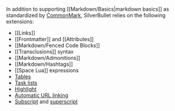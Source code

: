 In addition to supporting [[Markdown/Basics|markdown basics]] as standardized by [CommonMark](https://commonmark.org/), SilverBullet relies on the following extensions:

* [[Links]]
* [[Frontmatter]] and [[Attributes]]
* [[Markdown/Fenced Code Blocks]]
* [[Transclusions]] syntax
* [[Markdown/Admonitions]]
* [[Markdown/Hashtags]]
* [[Space Lua]] expressions
* [Tables](https://www.markdownguide.org/extended-syntax/#tables)
* [Task lists](https://www.markdownguide.org/extended-syntax/#task-lists)
* [Highlight](https://www.markdownguide.org/extended-syntax/#highlight)
* [Automatic URL linking](https://www.markdownguide.org/extended-syntax/#automatic-url-linking)
* [Subscript](https://www.markdownguide.org/extended-syntax/#subscript) and [superscript](https://www.markdownguide.org/extended-syntax/#superscript)

